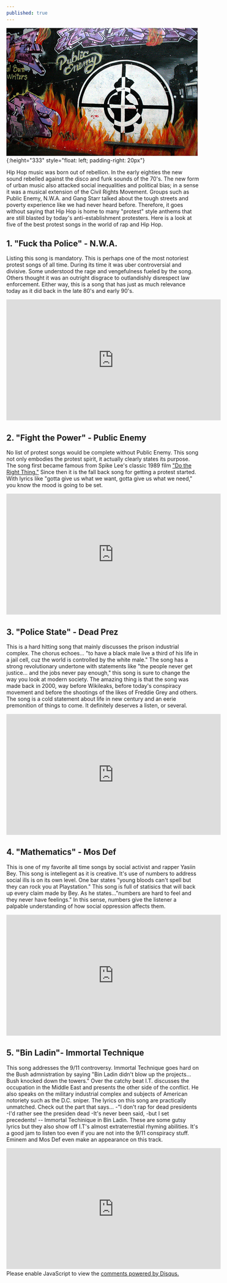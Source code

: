 ```yaml
---
published: true
---
```


![Public Enemy Mural](/images/pe223432321111.jpg){:height="333" style="float: left; padding-right: 20px"}


Hip Hop music was born out of rebellion. In the early eighties the new sound rebelled against the disco and funk sounds of the 70's. The new form of urban music also attacked social inequalities and political bias; in a sense it was a musical extension of the Civil Rights Movement. Groups such as Public Enemy, N.W.A. and Gang Starr talked about the tough streets and poverty experience like we had never heard before. Therefore, it goes without saying that Hip Hop is home to many "protest" style anthems that are still blasted by today's anti-establishment protesters. Here is a look at five of the best protest songs in the world of rap and Hip Hop. 

## 1. "Fuck tha Police" - N.W.A. 
Listing this song is mandatory. This is perhaps one of the most notoriest protest songs of all time. During its time it was uber controversial and divisive. Some understood the rage and vengefulness fueled by the song. Others thought it was an outright disgrace to outlandishly disrespect law enforcement. Either way, this is a song that has just as much relevance today as it did back in the late 80's and early 90's. 

<iframe width="560" height="315" src="https://www.youtube.com/embed/TMZi25Pq3T8" frameborder="0" allowfullscreen></iframe>

## 2. "Fight the Power" - Public Enemy
No list of protest songs would be complete without Public Enemy. This song not only embodies the protest spirit, it actually clearly states its purpose. The song first became famous from Spike Lee's classic 1989 film ["Do the Right Thing."](http://www.rollingstone.com/movies/news/fight-the-power-spike-lee-on-do-the-right-thing-20140620) Since then it is the fall back song for getting a protest started. With lyrics like "gotta give us what we want, gotta give us what we need," you know the mood is going to be set. 

<iframe width="560" height="315" src="https://www.youtube.com/embed/8PaoLy7PHwk" frameborder="0" allowfullscreen></iframe>

## 3. "Police State" - Dead Prez
This is a hard hitting song that mainly discusses the prison industrial complex. The chorus echoes... "to have a black male live a third of his life in a jail cell, cuz the world is controlled by the white male." The song has a strong revolutionary undertone with statements like "the people never get justice... and the jobs never pay enough," this song is sure to change the way you look at modern society. The amazing thing is that the song was made back in 2000, way before Wikileaks, before today's conspiracy movement and before the shootings of the likes of Freddie Grey and others. The song is a cold statement about life in new century and an eerie premonition of things to come. It definitely deserves a listen, or several. 

<iframe width="560" height="315" src="https://www.youtube.com/embed/8c_UdWo4Zek" frameborder="0" allowfullscreen></iframe>

## 4. "Mathematics" - Mos Def 
This is one of my favorite all time songs by social activist and rapper Yasiin Bey. This song is intellegent as it is creative. It's use of numbers to address social ills is on its own level. One bar states "young bloods can't spell but they can rock you at Playstation." This song is full of statisics that will back up every claim made by Bey. As he states..."numbers are hard to feel and they never have feelings." In this sense, numbers give the listener a palpable understanding of how social oppression affects them. 

<iframe width="560" height="315" src="https://www.youtube.com/embed/gKkdYQ44vms" frameborder="0" allowfullscreen></iframe>

## 5. "Bin Ladin"- Immortal Technique 
This song addresses the 9/11 controversy. Immortal Technique goes hard on the Bush admnistration by saying "Bin Ladin didn't blow up the projects... Bush knocked down the towers." Over the catchy beat I.T. discusses the occupation in the Middle East and presents the other side of the conflict. He also speaks on the military industrial complex and subjects of American notoriety such as the D.C. sniper. The lyrics on this song are practically unmatched. Check out the part that says...
-"I don't rap for dead presidents
-I'd rather see the presiden dead
-It's never been said, 
-but I set precedents! -- Immortal Techinique in Bin Ladin. 
These are some gutsy lyrics but they also show off I.T's almost extraterrestial rhyming abilities. It's a good jam to listen too even if you are not into the 9/11 conspiracy stuff. Eminem and Mos Def even make an appearance on this track. 

<iframe width="560" height="315" src="https://www.youtube.com/embed/vrQSAkaWsaU" frameborder="0" allowfullscreen></iframe>









<div id="disqus_thread"></div>
<script>

/**
*  RECOMMENDED CONFIGURATION VARIABLES: EDIT AND UNCOMMENT THE SECTION BELOW TO INSERT DYNAMIC VALUES FROM YOUR PLATFORM OR CMS.
*  LEARN WHY DEFINING THESE VARIABLES IS IMPORTANT: https://disqus.com/admin/universalcode/#configuration-variables*/
/*
var disqus_config = function () {
this.page.url = PAGE_URL;  // Replace PAGE_URL with your page's canonical URL variable
this.page.identifier = PAGE_IDENTIFIER; // Replace PAGE_IDENTIFIER with your page's unique identifier variable
};
*/
(function() { // DON'T EDIT BELOW THIS LINE
var d = document, s = d.createElement('script');
s.src = 'https://skull-n-bones-hip-hop.disqus.com/embed.js';
s.setAttribute('data-timestamp', +new Date());
(d.head || d.body).appendChild(s);
})();
</script>
<noscript>Please enable JavaScript to view the <a href="https://disqus.com/?ref_noscript">comments powered by Disqus.</a></noscript>
